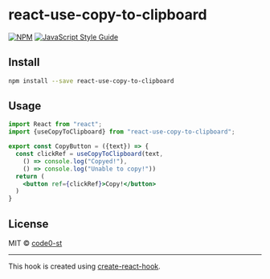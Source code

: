 # react-use-copy-to-clipboard

[![NPM](https://img.shields.io/npm/v/react-use-copy-to-clipboard.svg)](https://www.npmjs.com/package/react-use-copy-to-clipboard) [![JavaScript Style Guide](https://img.shields.io/badge/code_style-standard-brightgreen.svg)](https://standardjs.com)

## Install

```bash
npm install --save react-use-copy-to-clipboard
```

## Usage

```jsx
import React from "react";
import {useCopyToClipboard} from "react-use-copy-to-clipboard";

export const CopyButton = ({text}) => {
  const clickRef = useCopyToClipboard(text,
    () => console.log("Copyed!"),
    () => console.log("Unable to copy!"))
  return (
    <button ref={clickRef}>Copy!</button>
  )
}
```

## License

MIT © [code0-st](https://github.com/code0-st)

---

This hook is created using [create-react-hook](https://github.com/hermanya/create-react-hook).
